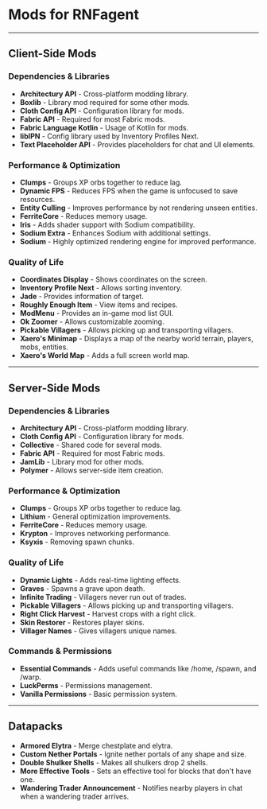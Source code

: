 # Mods for RNFagent

---

## Client-Side Mods

### Dependencies & Libraries
- **Architectury API** - Cross-platform modding library.
- **Boxlib** - Library mod required for some other mods.
- **Cloth Config API** - Configuration library for mods.
- **Fabric API** - Required for most Fabric mods.
- **Fabric Language Kotlin** - Usage of Kotlin for mods.
- **libIPN** - Config library used by Inventory Profiles Next.
- **Text Placeholder API** - Provides placeholders for chat and UI elements.

### Performance & Optimization
- **Clumps** - Groups XP orbs together to reduce lag.
- **Dynamic FPS** - Reduces FPS when the game is unfocused to save resources.
- **Entity Culling** - Improves performance by not rendering unseen entities.
- **FerriteCore** - Reduces memory usage.
- **Iris** - Adds shader support with Sodium compatibility.
- **Sodium Extra** - Enhances Sodium with additional settings.
- **Sodium** - Highly optimized rendering engine for improved performance.

### Quality of Life
- **Coordinates Display** - Shows coordinates on the screen.
- **Inventory Profile Next** - Allows sorting inventory.
- **Jade** - Provides information of target.
- **Roughly Enough Item** - View items and recipes.
- **ModMenu** - Provides an in-game mod list GUI.
- **Ok Zoomer** - Allows customizable zooming.
- **Pickable Villagers** - Allows picking up and transporting villagers.
- **Xaero's Minimap** - Displays a map of the nearby world terrain, players, mobs, entities.
- **Xaero's World Map** - Adds a full screen world map.

---

## Server-Side Mods

### Dependencies & Libraries
- **Architectury API** - Cross-platform modding library.
- **Cloth Config API** - Configuration library for mods.
- **Collective** - Shared code for several mods.
- **Fabric API** - Required for most Fabric mods.
- **JamLib** - Library mod for other mods.
- **Polymer** - Allows server-side item creation.

### Performance & Optimization
- **Clumps** - Groups XP orbs together to reduce lag.
- **Lithium** - General optimization improvements.
- **FerriteCore** - Reduces memory usage.
- **Krypton** - Improves networking performance.
- **Ksyxis** - Removing spawn chunks. 

### Quality of Life
- **Dynamic Lights** - Adds real-time lighting effects.
- **Graves** - Spawns a grave upon death.
- **Infinite Trading** - Villagers never run out of trades.
- **Pickable Villagers** - Allows picking up and transporting villagers.
- **Right Click Harvest** - Harvest crops with a right click.
- **Skin Restorer** - Restores player skins.
- **Villager Names** - Gives villagers unique names.

### Commands & Permissions
- **Essential Commands** - Adds useful commands like /home, /spawn, and /warp. 
- **LuckPerms** - Permissions management.
- **Vanilla Permissions** - Basic permission system.

---

## Datapacks
- **Armored Elytra** - Merge chestplate and elytra.
- **Custom Nether Portals** - Ignite nether portals of any shape and size.
- **Double Shulker Shells** - Makes all shulkers drop 2 shells.
- **More Effective Tools** - Sets an effective tool for blocks that don't have one.
- **Wandering Trader Announcement** - Notifies nearby players in chat when a wandering trader arrives.